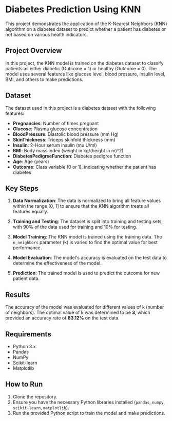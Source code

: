 # Diabetes Prediction Using KNN
This project demonstrates the application of the K-Nearest Neighbors (KNN) algorithm on a diabetes dataset to predict whether a patient has diabetes or not based on various health indicators.

## Project Overview
In this project, the KNN model is trained on the diabetes dataset to classify patients as either diabetic (Outcome = 1) or healthy (Outcome = 0). The model uses several features like glucose level, blood pressure, insulin level, BMI, and others to make predictions.

## Dataset
The dataset used in this project is a diabetes dataset with the following features:

- **Pregnancies**: Number of times pregnant
- **Glucose**: Plasma glucose concentration
- **BloodPressure**: Diastolic blood pressure (mm Hg)
- **SkinThickness**: Triceps skinfold thickness (mm)
- **Insulin**: 2-Hour serum insulin (mu U/ml)
- **BMI**: Body mass index (weight in kg/(height in m)^2)
- **DiabetesPedigreeFunction**: Diabetes pedigree function
- **Age**: Age (years)
- **Outcome**: Class variable (0 or 1), indicating whether the patient has diabetes

## Key Steps
1. **Data Normalization**: The data is normalized to bring all feature values within the range [0, 1] to ensure that the KNN algorithm treats all features equally.

2. **Training and Testing**: The dataset is split into training and testing sets, with 90% of the data used for training and 10% for testing.

3. **Model Training**: The KNN model is trained using the training data. The `n_neighbors` parameter (k) is varied to find the optimal value for best performance.

4. **Model Evaluation**: The model's accuracy is evaluated on the test data to determine the effectiveness of the model.

5. **Prediction**: The trained model is used to predict the outcome for new patient data.

## Results
The accuracy of the model was evaluated for different values of k (number of neighbors). The optimal value of k was determined to be **3**, which provided an accuracy rate of **83.12%** on the test data.

## Requirements
- Python 3.x
- Pandas
- NumPy
- Scikit-learn
- Matplotlib

## How to Run
1. Clone the repository.
2. Ensure you have the necessary Python libraries installed (`pandas`, `numpy`, `scikit-learn`, `matplotlib`).
3. Run the provided Python script to train the model and make predictions.
